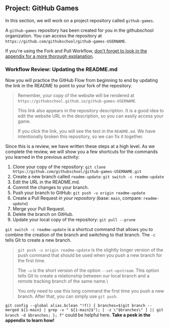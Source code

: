 ## Project: GitHub Games

In this section, we will work on a project repository called `github-games`.

A `github-games` repository has been created for you in the githubschool organization. You can access the repository at `https://github.com/githubschool/github-games-USERNAME`.

If you're using the Fork and Pull Workflow, [don't forget to look in the appendix for a more thorough explanation](app_fork_workflow.md).

### Workflow Review: Updating the README.md

Now you will practice the GitHub Flow from beginning to end by updating the link in the README to point to your fork of the repository.

> Remember, your copy of the website will be rendered at `https://githubschool.github.io/github-games-USERNAME`.
>
> This link also appears in the repository description. It is a good idea to edit the website URL in the description, so you can easily access your game.
>
> If you click the link, you will see the text in the `README.md`. We have intentionally broken this repository, so we can fix it together.

Since this is a review, we have written these steps at a high level. As we complete the review, we will show you a few shortcuts for the commands you learned in the previous activity:

1. Clone your copy of the repository: `git clone https://github.com/githubschool/github-games-USERNAME.git`
1. Create a new branch called `readme-update`: `git switch -c readme-update`
1. Edit the URL in the README.md.
1. Commit the changes to your branch.
1. Push your branch to GitHub: `git push -u origin readme-update`
1. Create a Pull Request *in your repository* (base: `main`, compare: `readme-update`)
1. Merge your Pull Request.
1. Delete the branch on GitHub.
1. Update your local copy of the repository: `git pull --prune`

`git switch -c readme-update` is a shortcut command that allows you to combine the creation of the branch and switching to that branch. The `-c` tells Git to create a new branch.

> `git push -u origin readme-update` is the slightly longer version of the push command that should be used when you push a new branch for the first time.
>
> The `-u` is the short version of the option `--set-upstream`. This option tells Git to create a relationship between our local branch and a remote tracking branch of the same name.\
>
> You only need to use this long command the first time you push a new branch. After that, you can simply use `git push`.

`git config --global alias.bclean "!f() { branches=$(git branch --merged ${1-main} | grep -v " ${1-main}$"); [ -z \"$branches\" ] || git branch -d $branches; }; f"` could be helpful here. **Take a peek in the appendix to learn how!**
